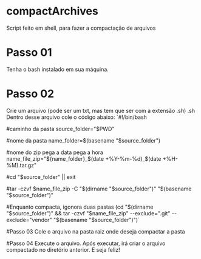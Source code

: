 # compactArchives
Script feito em shell, para fazer a compactação de arquivos


# Passo 01

Tenha o bash instalado em sua máquina.

# Passo 02

Crie um arquivo (pode ser um txt, mas tem que ser com a extensão .sh) .sh
Dentro desse arquivo cole o código abaixo:
`#!/bin/bash

#caminho da pasta
source_folder="$PWD"

#nome da pasta
name_folder=$(basename "$source_folder")

#nome do zip                   pega a data       pega a hora
name_file_zip="${name_folder}_$(date +%Y-%m-%d)_$(date +%H-%M).tar.gz" 

#cd "$source_folder" || exit

#tar -czvf $name_file_zip  -C "$(dirname "$source_folder")" "$(basename "$source_folder")"

#Enquanto compacta, igonora duas pastas
(cd "$(dirname "$source_folder")" && tar -czvf "$name_file_zip" --exclude=".git" --exclude="vendor" "$(basename "$source_folder")")`

#Passo 03
Cole o arquivo na pasta raiz onde deseja compactar a pasta

#Passo 04
Execute o arquivo. Após executar, irá criar o arquivo compactado no diretório anterior. E seja feliz!
